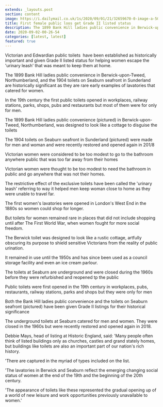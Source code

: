 ```yaml
---
extends: _layouts.post
section: content
image: https://i.dailymail.co.uk/1s/2020/09/01/21/32659670-0-image-a-50_1598990681237.jpg 
title: First female public loos get Grade II listed status 
description: The 1899 Bank Hill ladies public convenience in Berwick-upon-Tweed, Northumberland, and the 1904 toilets on Seaburn seafront in Sunderland are considered historically significant. 
date: 2020-09-02-00-26-54 
categories: [latest, latest] 
featured: true 
--- 
```

Victorian and Edwardian public toilets  have been established as historically important and given Grade II listed status for helping women escape the 'urinary leash' that was meant to keep them at home.    

The 1899 Bank Hill ladies public convenience in Berwick-upon-Tweed, Northumberland, and the 1904 toilets on Seaburn seafront in Sunderland are historically significant as they are rare early examples of lavatories that catered for women.

In the 19th century the first public toilets opened in workplaces, railway stations, parks, shops, pubs and restaurants but most of them were for only for men. 

The 1899 Bank Hill ladies public convenience (pictured) in Berwick-upon-Tweed, Northumberland, was designed to look like a cottage to disguise the toilets

The 1904 toilets on Seaburn seafront in Sunderland (pictured) were made for men and woman and were recently restored and opened again in 201/8

Victorian women were considered to be too modest to go to the bathroom anywhere public that was too far away from their homes

Victorian women were thought to be too modest to need the bathroom in public and go anywhere that was not their homes.   

The restrictive effect of the exclusive toilets have been called the 'urinary leash' referring to way it helped men keep woman close to home as they were unable to travel far.   

The first women's lavatories were opened in London's West End in the 1880s so women could shop for longer.

But toilets for women remained rare in places that did not include shopping until after The First World War, when women fought for more social freedom. 

 The Berwick toilet was designed to look like a rustic cottage, artfully obscuring its purpose to shield sensitive Victorians from the reality of public urination.

It remained in use until the 1950s and has since been used as a council storage facility and even an ice cream parlour.

The toilets at Seaburn are underground and were closed during the 1960s before they were refurbished and reopened tp the public



Public toilets were first opened in the 19th century in workplaces, pubs, restaurants, railway stations, parks and shops but they were only for men

Both the Bank Hill ladies public convenience and the toilets on Seaburn seafront (pictured) have been given Grade II listings for their historical significance 

The underground toilets at Seaburn catered for men and women. They were closed in the 1960s but were recently restored and opened again in 2018.

Debbie Mays, head of listing at Historic England, said: 'Many people often think of listed buildings only as churches, castles and grand stately homes, but buildings like toilets are also an important part of our nation's rich history.

'There are captured in the myriad of types included on the list.

'The lavatories in Berwick and Seaburn reflect the emerging changing social status of women at the end of the 19th and the beginning of the 20th century.

'The appearance of toilets like these represented the gradual opening up of a world of new leisure and work opportunities previously unavailable to women.'

